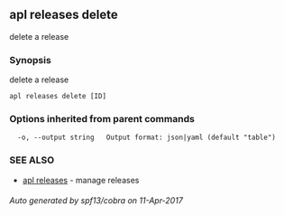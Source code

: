 ## apl releases delete

delete a release

### Synopsis


delete a release

```
apl releases delete [ID]
```

### Options inherited from parent commands

```
  -o, --output string   Output format: json|yaml (default "table")
```

### SEE ALSO
* [apl releases](apl_releases.md)	 - manage releases

###### Auto generated by spf13/cobra on 11-Apr-2017
